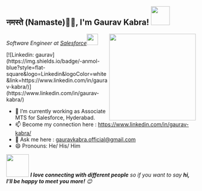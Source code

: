 <h2>नमस्ते (Namaste)🙏🏻, I'm Gaurav Kabra! <img src="https://media.giphy.com/media/12oufCB0MyZ1Go/giphy.gif" width="50"></h2>
<img align='right' src="https://media.giphy.com/media/M9gbBd9nbDrOTu1Mqx/giphy.gif" width="230">
<p><em>Software Engineer at <a href="https://www.salesforce.com/">Salesforce</a><img src="https://media.giphy.com/media/WUlplcMpOCEmTGBtBW/giphy.gif" width="30"> 
</em></p>
[![Linkedin: gaurav](https://img.shields.io/badge/-anmol-blue?style=flat-square&logo=Linkedin&logoColor=white&link=https://www.linkedin.com/in/gaurav-kabra/)](https://www.linkedin.com/in/gaurav-kabra/)

- 🔭 I’m currently working as Associate MTS for Salesforce, Hyderabad.
- 📫 Become my connection here : https://www.linkedin.com/in/gaurav-kabra/
- 💬 Ask me here : gauravkabra.official@gmail.com
- 😄 Pronouns: He/ His/ Him

<img src="https://media.giphy.com/media/LnQjpWaON8nhr21vNW/giphy.gif" width="60"> <em><b>I love connecting with different people</b> so if you want to say <b>hi, I'll be happy to meet you more!</b> 😊</em>

<!--
**gaurav-kabra-official/gaurav-kabra-official** is a ✨ _special_ ✨ repository because its `README.md` (this file) appears on your GitHub profile.

Here are some ideas to get you started:

- 🔭 I’m currently working on ...
- 🌱 I’m currently learning ...
- 👯 I’m looking to collaborate on ...
- 🤔 I’m looking for help with ...
- 💬 Ask me about ...
- 📫 How to reach me: ...
- 😄 Pronouns: ...
- ⚡ Fun fact: ...
-->
